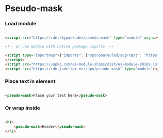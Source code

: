 # Pseudo-mask

### Load module

```html

<script src="https://cdn.skypack.dev/pseudo-mask" type="module" async></script>

<!-- or use module with native package imports -->

<script type="importmap">{"imports": {"@ponomarevlad/svg-text": "https://cdn.skypack.dev/@ponomarevlad/svg-text"}}
</script>
<script src="https://unpkg.com/es-module-shims/dist/es-module-shims.js" async noshim></script>
<script src="https://cdn.jsdelivr.net/npm/pseudo-mask" type="module"></script>
```

<!--
```
<custom-element-demo>
  <template>
    <script src="https://cdn.skypack.dev/pseudo-mask" type="module" async></script>
    <next-code-block></next-code-block>
  </template>
</custom-element-demo>
```
-->

### Place text in element

```html

<pseudo-mask>Place your text here</pseudo-mask>
```

### Or wrap inside

```html

<h1>
    <pseudo-mask>Header</pseudo-mask>
</h1>
```
